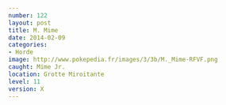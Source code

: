 ```yaml
---
number: 122
layout: post
title: M. Mime
date: 2014-02-09
categories:
- Horde
image: http://www.pokepedia.fr/images/3/3b/M._Mime-RFVF.png
caught: Mime Jr.
location: Grotte Miroitante
level: 11
version: X
---
```

